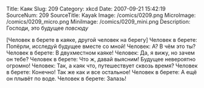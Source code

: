 Title: Каяк 
Slug: 209 
Category: xkcd 
Date: 2007-09-21 15:42:19 
SourceNum: 209 
SourceTitle: Kayak 
Image: /comics/0209.png 
MicroImage: /comics/0209_micro.png 
MiniImage: /comics/0209_mini.png 
Description: Господи, это будущее <i>повсюду</i> 

[Человек в берете в каяке, другой человек на берегу]
Человек в берете: Попёрли, исследуй будущее вместе со мной!
Человек: А? В чём это ты?
Человек в берете: В двухместном каяке!
Человек: Да, я вижу, но зачем он тебе?
Человек в берете: Что ж, давай выясним! Будущее невероятно огромно!
Человек: Так, а каяк что, путешествует сквозь время?
Человек в берете: Конечно! Так же как и все остальное!
Человек в берете: А ещё он плывёт по воде.
Человек в берете: Залазь!